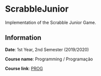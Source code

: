 # ScrabbleJunior

Implementation of the Scrabble Junior Game.

## Information
**Date**: 1st Year, 2nd Semester (2019/2020)

**Course name**: Programming / Programação

**Course link**: [PROG](https://sigarra.up.pt/feup/en/UCURR_GERAL.FICHA_UC_VIEW?pv_ocorrencia_id=436430)
